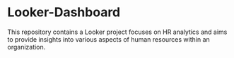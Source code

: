 # Looker-Dashboard
This repository contains a Looker project focuses on HR analytics and aims to provide insights into various aspects of human resources within an organization.
